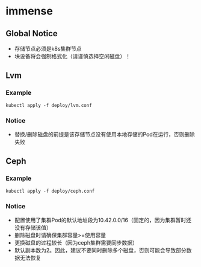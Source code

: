 # immense

## Global Notice
* 存储节点必须是k8s集群节点
* 块设备将会强制格式化（请谨慎选择空闲磁盘）！

## Lvm
### Example
`kubectl apply -f deploy/lvm.conf`
### Notice
* 替换/删除磁盘的前提是该存储节点没有使用本地存储的Pod在运行，否则删除失败

## Ceph
### Example
`kubectl apply -f deploy/ceph.conf`

### Notice
* 配置使用了集群Pod的默认地址段为10.42.0.0/16（固定的，因为集群暂时还没有存储该值）
* 删除磁盘时请确保集群容量>=使用容量
* 更换磁盘的过程较长（因为ceph集群需要同步数据）
* 默认副本数为2。因此，建议不要同时删除多个磁盘，否则可能会导致部分数据无法恢复
